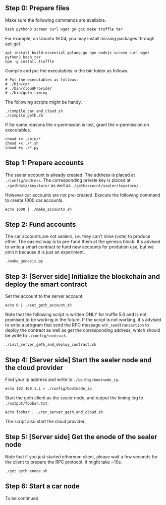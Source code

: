 ## Step 0: Prepare files
  Make sure the following commands are available.
  
  	bash python3 screen curl wget go gcc make truffle tar
  
  For example, on Ubuntu 18.04, you may install missing packages through apt-get.
  
  	apt install build-essential golang-go npm nodejs screen curl wget python3 bash tar
	npm -g install truffle

  Compile and put the executables in the bin folder as follows. 

	# Put the executables as follows:
	# ./bin/car
	# ./bin/cloudProvider
	# ./bin/geth-timing

  The following scripts might be handy.

	./compile_car_and_cloud.sh
	./compile_geth.sh

  If for some reasons the x-permission is lost, grant the x-permission on executables.

	chmod +x ./bin/*
	chmod +x ./*.sh
	chmod +x ./*.py

## Step 1: Prepare accounts
  The sealer account is already created. The address is placed at `./config/address`. The corresponding private key is placed at `./gethdata/keystore/` as well as `./gethaccount/sealer/keystore/`.
  
  However car accounts are not pre-created. Execute the following command to create 1000 car accounts. 

	echo 1000 | ./make_accounts.sh

## Step 2: Fund accounts
  The car accounts are not sealers, i.e. they can't mine (vote) to produce ether. The easiest way is to pre-fund them at the genesis block. It's advised to write a smart contract to fund new accounts for prodution use, but we omit it because it is just an experiment.

	./make_genesis.py

## Step 3: [Server side] Initialize the blockchain and deploy the smart contract
  Set the account to the server account.

	echo 0 | ./set_geth_account.sh

  Note that the following script is written ONLY for truffle 5.0 and is not promised to be working in the future. If the script is not working, it's advised to write a program that send the RPC message `eth_sendTransaction` to deploy the contract as well as get the corresponding address, which should be write to `./config/contract`.

	./init_server_geth_and_deploy_contract.sh

## Step 4: [Server side] Start the sealer node and the cloud provider

  Find your ip address and write to `./config/bootnode_ip`.

	echo 192.168.1.1 > ./config/bootnode_ip

  Start the geth client as the sealer node, and output the timing log to `./output/foobar.txt`.

	echo foobar | ./run_server_geth_and_cloud.sh

  The script also start the cloud provider.

## Step 5: [Server side] Get the enode of the sealer node
  Note that if you just started ethereum client, please wait a few seconds for the client to prepare the RPC protocol. It might take ~10s.

	./get_geth_enode.sh

## Step 6: Start a car node

To be continued.
